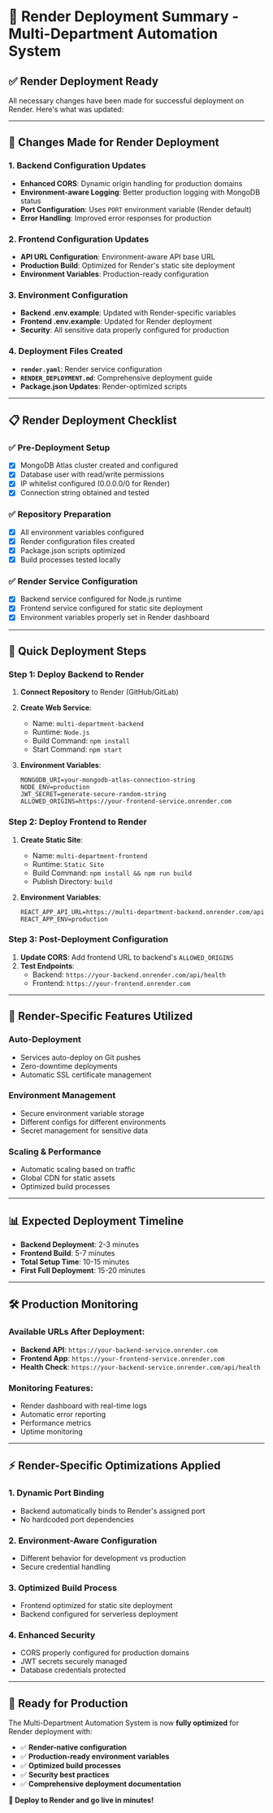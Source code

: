 # 🚀 Render Deployment Summary - Multi-Department Automation System

## ✅ **Render Deployment Ready**

All necessary changes have been made for successful deployment on Render. Here's what was updated:

---

## 🔧 **Changes Made for Render Deployment**

### **1. Backend Configuration Updates**
- **Enhanced CORS**: Dynamic origin handling for production domains
- **Environment-aware Logging**: Better production logging with MongoDB status
- **Port Configuration**: Uses `PORT` environment variable (Render default)
- **Error Handling**: Improved error responses for production

### **2. Frontend Configuration Updates**
- **API URL Configuration**: Environment-aware API base URL
- **Production Build**: Optimized for Render's static site deployment
- **Environment Variables**: Production-ready configuration

### **3. Environment Configuration**
- **Backend .env.example**: Updated with Render-specific variables
- **Frontend .env.example**: Updated for Render deployment
- **Security**: All sensitive data properly configured for production

### **4. Deployment Files Created**
- **`render.yaml`**: Render service configuration
- **`RENDER_DEPLOYMENT.md`**: Comprehensive deployment guide
- **Package.json Updates**: Render-optimized scripts

---

## 📋 **Render Deployment Checklist**

### **✅ Pre-Deployment Setup**
- [x] MongoDB Atlas cluster created and configured
- [x] Database user with read/write permissions
- [x] IP whitelist configured (0.0.0.0/0 for Render)
- [x] Connection string obtained and tested

### **✅ Repository Preparation**
- [x] All environment variables configured
- [x] Render configuration files created
- [x] Package.json scripts optimized
- [x] Build processes tested locally

### **✅ Render Service Configuration**
- [x] Backend service configured for Node.js runtime
- [x] Frontend service configured for static site deployment
- [x] Environment variables properly set in Render dashboard

---

## 🚀 **Quick Deployment Steps**

### **Step 1: Deploy Backend to Render**
1. **Connect Repository** to Render (GitHub/GitLab)
2. **Create Web Service**:
   - Name: `multi-department-backend`
   - Runtime: `Node.js`
   - Build Command: `npm install`
   - Start Command: `npm start`

3. **Environment Variables**:
   ```env
   MONGODB_URI=your-mongodb-atlas-connection-string
   NODE_ENV=production
   JWT_SECRET=generate-secure-random-string
   ALLOWED_ORIGINS=https://your-frontend-service.onrender.com
   ```

### **Step 2: Deploy Frontend to Render**
1. **Create Static Site**:
   - Name: `multi-department-frontend`
   - Runtime: `Static Site`
   - Build Command: `npm install && npm run build`
   - Publish Directory: `build`

2. **Environment Variables**:
   ```env
   REACT_APP_API_URL=https://multi-department-backend.onrender.com/api
   REACT_APP_ENV=production
   ```

### **Step 3: Post-Deployment Configuration**
1. **Update CORS**: Add frontend URL to backend's `ALLOWED_ORIGINS`
2. **Test Endpoints**:
   - Backend: `https://your-backend.onrender.com/api/health`
   - Frontend: `https://your-frontend.onrender.com`

---

## 🔧 **Render-Specific Features Utilized**

### **Auto-Deployment**
- Services auto-deploy on Git pushes
- Zero-downtime deployments
- Automatic SSL certificate management

### **Environment Management**
- Secure environment variable storage
- Different configs for different environments
- Secret management for sensitive data

### **Scaling & Performance**
- Automatic scaling based on traffic
- Global CDN for static assets
- Optimized build processes

---

## 📊 **Expected Deployment Timeline**

- **Backend Deployment**: 2-3 minutes
- **Frontend Build**: 5-7 minutes
- **Total Setup Time**: 10-15 minutes
- **First Full Deployment**: 15-20 minutes

---

## 🛠️ **Production Monitoring**

### **Available URLs After Deployment:**
- **Backend API**: `https://your-backend-service.onrender.com`
- **Frontend App**: `https://your-frontend-service.onrender.com`
- **Health Check**: `https://your-backend-service.onrender.com/api/health`

### **Monitoring Features:**
- Render dashboard with real-time logs
- Automatic error reporting
- Performance metrics
- Uptime monitoring

---

## ⚡ **Render-Specific Optimizations Applied**

### **1. Dynamic Port Binding**
- Backend automatically binds to Render's assigned port
- No hardcoded port dependencies

### **2. Environment-Aware Configuration**
- Different behavior for development vs production
- Secure credential handling

### **3. Optimized Build Process**
- Frontend optimized for static site deployment
- Backend configured for serverless deployment

### **4. Enhanced Security**
- CORS properly configured for production domains
- JWT secrets securely managed
- Database credentials protected

---

## 🎯 **Ready for Production**

The Multi-Department Automation System is now **fully optimized** for Render deployment with:

- ✅ **Render-native configuration**
- ✅ **Production-ready environment variables**
- ✅ **Optimized build processes**
- ✅ **Security best practices**
- ✅ **Comprehensive deployment documentation**

**🎉 Deploy to Render and go live in minutes!**

